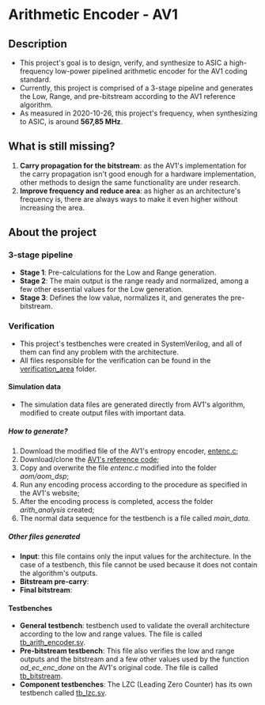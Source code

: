 # Arithmetic Encoder - AV1

## Description
- This project's goal is to design, verify, and synthesize to ASIC a high-frequency low-power pipelined arithmetic encoder for the AV1 coding standard.
- Currently, this project is comprised of a 3-stage pipeline and generates the Low, Range, and pre-bitstream according to the AV1 reference algorithm.
- As measured in 2020-10-26, this project's frequency, when synthesizing to ASIC, is around **567,85 MHz**.

## What is still missing?
1. **Carry propagation for the bitstream**: as the AV1's implementation for the carry propagation isn't good enough for a hardware implementation, other methods to design the same functionality are under research.
2. **Improve frequency and reduce area**: as higher as an architecture's frequency is, there are always ways to make it even higher without increasing the area.

## About the project
### 3-stage pipeline
- **Stage 1**: Pre-calculations for the Low and Range generation.
- **Stage 2**: The main output is the range ready and normalized, among a few other essential values for the Low generation.
- **Stage 3**: Defines the low value, normalizes it, and generates the pre-bitstream.
### Verification
- This project's testbenches were created in SystemVerilog, and all of them can find any problem with the architecture.
- All files responsible for the verification can be found in the [verification_area](https://github.com/tuliopereirab/arithmetic-encoder-av1/tree/master/verification_area) folder.

#### Simulation data    
- The simulation data files are generated directly from AV1's algorithm, modified to create output files with important data.

##### How to generate?
1. Download the modified file of the AV1's entropy encoder, [entenc.c]();
2. Download/clone the [AV1's reference code](https://aomedia.googlesource.com/aom/);
3. Copy and overwrite the file _entenc.c_ modified into the folder _aom/aom_dsp_;
4. Run any encoding process according to the procedure as specified in the AV1's website;
5. After the encoding process is completed, access the folder *arith_analysis* created;
6. The normal data sequence for the testbench is a file called *main_data*.

##### Other files generated
- **Input**: this file contains only the input values for the architecture. In the case of a testbench, this file cannot be used because it does not contain the algorithm's outputs.
- **Bitstream pre-carry**:
- **Final bitstream**:
#### Testbenches
- **General testbench**: testbench used to validate the overall architecture according to the low and range values. The file is called [tb_arith_encoder.sv](https://github.com/tuliopereirab/arithmetic-encoder-av1/blob/master/verification_area/complete-tb/tb_arith_encoder.sv).
- **Pre-bitstream testbench**: This file also verifies the low and range outputs and the bitstream and a few other values used by the function *od_ec_enc_done* on the AV1's original code. The file is called [tb_bitstream](https://github.com/tuliopereirab/arithmetic-encoder-av1/blob/master/verification_area/pipeline_sv_csv/tb_bitstream.sv).
- **Component testbenches**: The LZC (Leading Zero Counter) has its own testbench called [tb_lzc.sv](https://github.com/tuliopereirab/arithmetic-encoder-av1/blob/master/verification_area/components/tb_lzc.sv).
